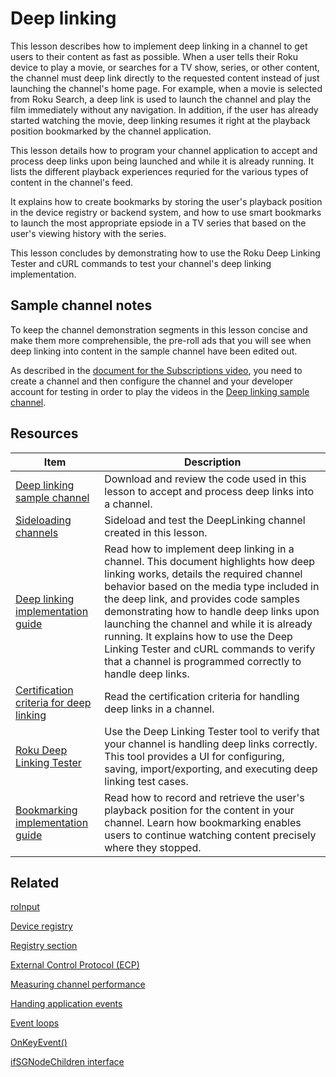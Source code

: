 # Deep linking

This lesson describes how to implement deep linking in a channel to get users to their content as fast as possible. When a user tells their Roku device to play a movie, or searches for a TV show, series, or other content, the channel must deep link directly to the requested content instead of just launching the channel's home page. For example, when a movie is selected from Roku Search, a deep link is used to launch the channel and play the film immediately without any navigation. In addition, if the user has already started watching the movie, deep linking resumes it right at the playback position bookmarked by the channel application.

This lesson details how to program your channel application to accept and process deep links upon being launched and while it is already running. It lists the different playback experiences requried for the various types of content in the channel's feed.

It explains how to create bookmarks by storing the user's playback position in the device registry or backend system, and how to use smart bookmarks to launch the most appropriate epsiode in a TV series that  based on the user's viewing history with the series.

This lesson concludes by demonstrating how to use the Roku Deep Linking Tester and cURL commands to test your channel's deep linking implementation.

## Sample channel notes

To keep the channel demonstration segments in this lesson concise and make them more comprehensible, the pre-roll ads that you will see when deep linking into content in the sample channel have been edited out.

As described in the [document for the Subscriptions video](https://github.com/rokudev/scenegraph-master-sample/blob/master/Documentation/11-subscriptions.md), you need to create a channel and then configure the channel and your developer account for testing in order to play the videos in the [Deep linking sample channel](https://github.com/rokudev/scenegraph-master-sample/tree/master/DeepLinking).

## Resources

| Item                                                         | Description                                                  |
| ------------------------------------------------------------ | ------------------------------------------------------------ |
| [Deep linking sample channel](https://github.com/rokudev/scenegraph-master-sample/tree/master/DeepLinking) | Download and review the code used in this lesson to accept and process deep links into a channel. |
| [Sideloading channels](https://developer.roku.com/docs/developer-program/getting-started/developer-setup.md#step-2-accessing-the-development-application-installer) | Sideload and test the DeepLinking channel created in this lesson. |
| [Deep linking implementation guide](https://developer.roku.com/docs/developer-program/references/scenegraph/control-nodes/channelstore.md) | Read how to implement deep linking in a channel. This document highlights how deep linking works, details the required channel behavior based on the media type included in the deep link, and provides code samples demonstrating how to handle deep links upon launching the channel and while it is already running. It explains how to use the Deep Linking Tester and cURL commands to verify that a channel is programmed correctly to handle deep links. |
| [Certification criteria for deep linking](https://developer.roku.com/docs/developer-program/certification/certification.md#5-deep-linking) | Read the certification criteria for handling deep links in a channel. |
| [Roku Deep Linking Tester](http://devtools.web.roku.com/DeepLinkingTester) | Use the Deep Linking Tester tool to verify that your channel is handling deep links correctly. This tool provides a UI for configuring, saving, import/exporting, and executing deep linking test cases. |
| [Bookmarking implementation guide](https://developer.roku.com/docs/developer-program/media-playback/bookmarking.md) | Read how to record and retrieve the user's playback position for the content in your channel. Learn how bookmarking enables users to continue watching content precisely where they stopped. |

## Related

[roInput](https://developer.roku.com/docs/developer-program/references/brightscript/components/roinput.md)

[Device registry](https://developer.roku.com/docs/developer-program/references/brightscript/components/roregistry.md)

[Registry section](https://developer.roku.com/docs/developer-program/references/brightscript/components/roregistrysection.md)

[External Control Protocol (ECP)](https://developer.roku.com/docs/developer-program/debugging/external-control-api.md)

[Measuring channel performance](https://developer.roku.com/docs/developer-program/performance-guide/measuring-channel-performance.md)

[Handing application events](https://developer.roku.com/docs/developer-program/core-concepts/handling-application-events.md)

[Event loops](https://developer.roku.com/docs/developer-program/core-concepts/event-loops.md)

[OnKeyEvent()](https://developer.roku.com/docs/developer-program/references/scenegraph/component-functions/onkeyevent.md)

[ifSGNodeChildren interface](https://developer.roku.com/docs/developer-program/references/brightscript/interfaces/ifsgnodechildren.md)
